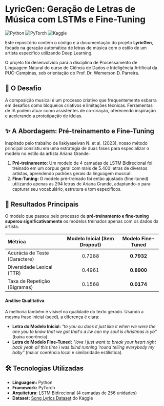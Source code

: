# LyricGen: Geração de Letras de Música com LSTMs e Fine-Tuning

![Python](https://img.shields.io/badge/Python-3776AB?style=for-the-badge&logo=python&logoColor=white)
![PyTorch](https://img.shields.io/badge/PyTorch-%23EE4C2C.svg?style=for-the-badge&logo=PyTorch&logoColor=white)
![Kaggle](https://img.shields.io/badge/Kaggle-20BEFF?style=for-the-badge&logo=Kaggle&logoColor=white)

Este repositório contém o código e a documentação do projeto **LyricGen**, focado na geração automática de letras de música com o estilo de um artista específico utilizando Deep Learning.

O projeto foi desenvolvido para a disciplina de Processamento de Linguagem Natural do curso de Ciência de Dados e Inteligência Artificial da PUC-Campinas, sob orientação do Prof. Dr. Wemerson D. Parreira.

## 🎯 O Desafio

A composição musical é um processo criativo que frequentemente esbarra em desafios como bloqueios criativos e limitações técnicas. Ferramentas de IA podem atuar como assistentes de co-criação, oferecendo inspiração e acelerando a prototipação de ideias.

## ✨ A Abordagem: Pré-treinamento e Fine-Tuning

Inspirado pelo trabalho de Ilakiyaselvan N. et al. (2023), nosso método principal consistiu em uma estratégia de duas fases para especializar o modelo no estilo da artista Ariana Grande:

1. **Pré-treinamento:** Um modelo de 4 camadas de LSTM Bidirecional foi treinado em um corpus geral com mais de 5.400 letras de diversos artistas, aprendendo padrões gerais da linguagem musical.
2. **Fine-Tuning:** O modelo pré-treinado foi então ajustado (fine-tuned) utilizando apenas as 294 letras de Ariana Grande, adaptando-o para capturar seu vocabulário, estrutura e tom específicos.

## 🚀 Resultados Principais

O modelo que passou pelo processo de **pré-treinamento e fine-tuning superou significativamente** os modelos treinados apenas com os dados da artista.

| Métrica | Modelo Inicial (Sem Dropout) | **Modelo Fine-Tuned** |
| :--- | :---: | :---: |
| Acurácia de Teste (Caractere) | 0.7288 | **0.7932** |
| Diversidade Lexical (TTR) | 0.4961 | **0.8900** |
| Taxa de Repetição (Bigramas) | 0.1568 | **0.0174** |

#### Análise Qualitativa

A melhoria também é visível na qualidade do texto gerado. Usando a mesma frase inicial (seed), a diferença é clara:

* **Letra do Modelo Inicial:** *"to you ou does it just like it when we were the one you to know that we got that's a liw can my soul is christmas is yo"* (baixa coerência).
* **Letra do Modelo Fine-Tuned:** *"love i just want to break your heart right back yeah all this time i was blind running 'round telling everybody my baby"* (maior coerência local e similaridade estilística).

## 🛠️ Tecnologias Utilizadas

* **Linguagem:** Python
* **Framework:** PyTorch
* **Arquitetura:** LSTM Bidirecional (4 camadas de 256 unidades)
* **Dataset:** [Song Lyrics Dataset](https://www.kaggle.com/datasets/neisse/song-lyrics-dataset) do Kaggle
